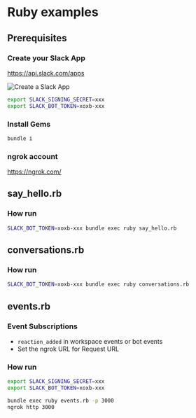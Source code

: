 # Ruby examples

## Prerequisites

### Create your Slack App

https://api.slack.com/apps

![Create a Slack App](https://camo.qiitausercontent.com/af01ba95b0e78b77765fca029c56b1eb6a878379/68747470733a2f2f71696974612d696d6167652d73746f72652e73332e61702d6e6f727468656173742d312e616d617a6f6e6177732e636f6d2f302f3333393239332f66663433336433332d353364642d356461362d393036372d6565626137646166326363642e706e67)

```bash
export SLACK_SIGNING_SECRET=xxx
export SLACK_BOT_TOKEN=xoxb-xxx
```

### Install Gems

```bash
bundle i
```

### ngrok account

https://ngrok.com/

## say_hello.rb

### How run

```bash
SLACK_BOT_TOKEN=xoxb-xxx bundle exec ruby say_hello.rb
```

## conversations.rb

### How run

```bash
SLACK_BOT_TOKEN=xoxb-xxx bundle exec ruby conversations.rb
```

## events.rb

### Event Subscriptions

- `reaction_added` in workspace events or bot events
- Set the ngrok URL for Request URL

### How run

```bash
export SLACK_SIGNING_SECRET=xxx
export SLACK_BOT_TOKEN=xoxb-xxx

bundle exec ruby events.rb -p 3000
ngrok http 3000
```
